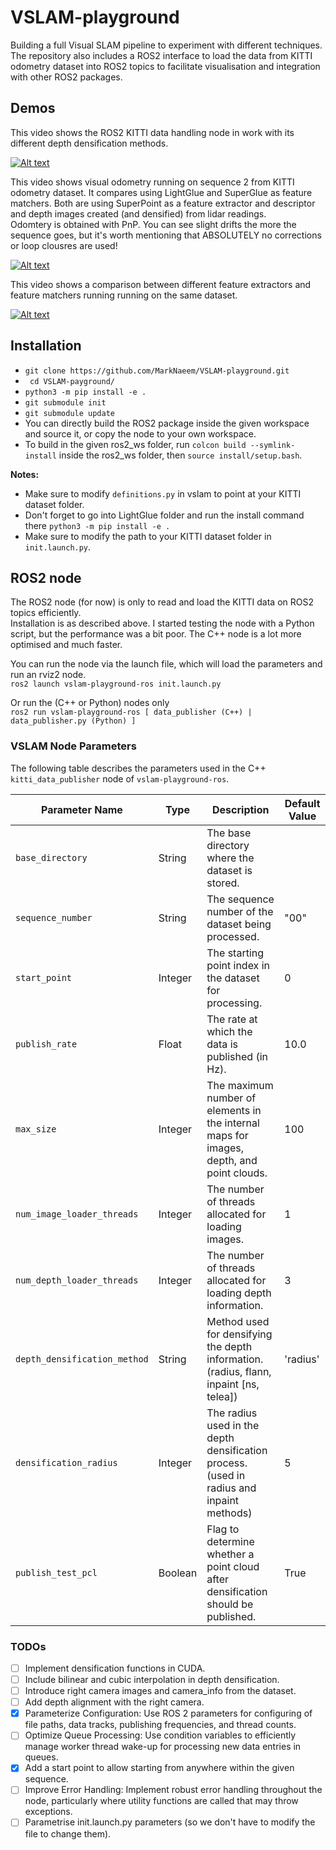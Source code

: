 # VSLAM-playground

Building a full Visual SLAM pipeline to experiment with different techniques. The repository also includes a ROS2 interface to load the data from KITTI odometry dataset into ROS2 topics to facilitate visualisation and integration with other ROS2 packages.

## Demos

This video shows the ROS2 KITTI data handling node in work with its different depth densification methods.

[![Alt text](https://img.youtube.com/vi/ndVrv3XVzAc/0.jpg)](https://www.youtube.com/watch?v=ndVrv3XVzAc)

This video shows visual odometry running on sequence 2 from KITTI odometry dataset. It compares using LightGlue and  SuperGlue as feature matchers. Both are using SuperPoint as a feature extractor and descriptor and depth images created (and densified) from lidar readings.<br/>Odomtery is obtained with PnP. You can see slight drifts the more the sequence goes, but it's worth mentioning that ABSOLUTELY no corrections or loop clousres are used! 

[![Alt text](https://img.youtube.com/vi/QBREBQpEkK4/0.jpg)](https://www.youtube.com/watch?v=QBREBQpEkK4)

This video shows a comparison between different feature extractors and feature matchers running running on the same dataset.

[![Alt text](https://img.youtube.com/vi/ucEH02_uNjE/0.jpg)](https://www.youtube.com/watch?v=ucEH02_uNjE)


## Installation 
- `git clone https://github.com/MarkNaeem/VSLAM-playground.git`
- ` cd VSLAM-payground/`
- `python3 -m pip install -e .` 
- `git submodule init`
- `git submodule update`
- You can directly build the ROS2 package inside the given workspace and source it, or copy the node to your own workspace.
- To build in the given ros2_ws folder, run `colcon build --symlink-install` inside the ros2_ws folder, then `source install/setup.bash`.


**Notes:**
- Make sure to modify `definitions.py` in vslam to point at your KITTI dataset folder.
- Don't forget to go into LightGlue folder and run the install command there `python3 -m pip install -e .`
- Make sure to modify the path to your KITTI dataset folder in `init.launch.py`.


## ROS2 node

The ROS2 node (for now) is only to read and load the KITTI data on ROS2 topics efficiently.</br>Installation is as described above. I started testing the node with a Python script, but the performance was a bit poor. The C++ node is a lot more optimised and much faster.

You can run the node via the launch file, which will load the parameters and run an rviz2 node.</br>`ros2 launch vslam-playground-ros init.launch.py`

Or run the (C++ or Python) nodes only</br>`ros2 run vslam-playground-ros [ data_publisher (C++) | data_publisher.py (Python) ]` 

### VSLAM Node Parameters

The following table describes the parameters used in the C++ `kitti_data_publisher` node of `vslam-playground-ros`.

| Parameter Name               | Type    | Description                                                                               | Default Value |
|------------------------------|---------|-------------------------------------------------------------------------------------------|---------------|
| `base_directory`             | String  | The base directory where the dataset is stored.                                           |               |
| `sequence_number`            | String  | The sequence number of the dataset being processed.                                       | "00"          |
| `start_point`                | Integer | The starting point index in the dataset for processing.                                   | 0             |
| `publish_rate`               | Float   | The rate at which the data is published (in Hz).                                          | 10.0          |
| `max_size`                   | Integer | The maximum number of elements in the internal maps for images, depth, and point clouds.  | 100           |
| `num_image_loader_threads`   | Integer | The number of threads allocated for loading images.                                       | 1             |
| `num_depth_loader_threads`   | Integer | The number of threads allocated for loading depth information.                            | 3             |
| `depth_densification_method` | String  | Method used for densifying the depth information. (radius, flann, inpaint [ns, telea])    | 'radius'      |
| `densification_radius`       | Integer | The radius used in the depth densification process. (used in radius and inpaint methods)  | 5             |
| `publish_test_pcl`           | Boolean | Flag to determine whether a point cloud after densification should be published.          | True          |


### TODOs

- [ ] Implement densification functions in CUDA.
- [ ] Include bilinear and cubic interpolation in depth densification.
- [ ] Introduce right camera images and camera_info from the dataset.
- [ ] Add depth alignment with the right camera.
- [x] Parameterize Configuration: Use ROS 2 parameters for configuring of file paths, data tracks, publishing frequencies, and thread counts.
- [ ] Optimize Queue Processing: Use condition variables to efficiently manage worker thread wake-up for processing new data entries in queues.
- [x] Add a start point to allow starting from anywhere within the given sequence.
- [ ] Improve Error Handling: Implement robust error handling throughout the node, particularly where utility functions are called that may throw exceptions.
- [ ] Parametrise init.launch.py parameters (so we don't have to modify the file to change them). 
